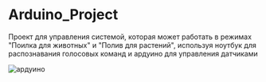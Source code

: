 # Arduino_Project
 Проект для управления системой, которая может работать в режимах "Поилка для животных" и "Полив для растений", используя ноутбук для распознавания голосовых команд и ардуино для управления датчиками


![ардуино](https://github.com/user-attachments/assets/2f746bc3-bd8d-43e3-990c-05e2ea0ed865)

